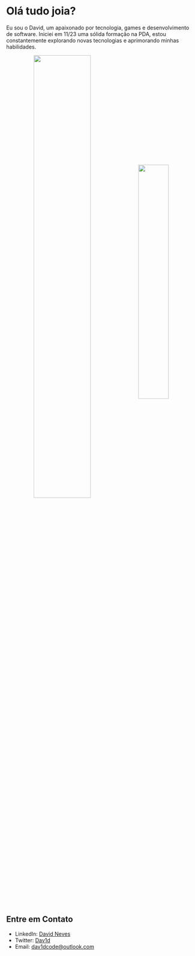 # Olá tudo joia?

Eu sou o David, um apaixonado por tecnologia, games e desenvolvimento de software. Iniciei em 11/23 uma sólida formação na PDA, estou constantemente explorando novas tecnologias e aprimorando minhas habilidades.

<div  align="center" style="margin-bottom:100px">
<img width=55% align="center"  src="https://github-readme-streak-stats.herokuapp.com?user=Dav1dCode&theme=radical&mode=weekly" />
<img width=40% align="center" src="https://github-readme-stats-git-main-rafaelalexandrino.vercel.app/api/top-langs/?username=Dav1dCode&show_icons=true&theme=radical&layout=compact" />
 </div>
 
 &nbsp;
 &nbsp;

## Entre em Contato

- LinkedIn: [David Neves](https://www.linkedin.com/in/davidoneves)
- Twitter: [Dav1d]([https://x.com/davidc0de?t=EJna93Zcq1XqNIs02Nl05A&s=09](https://twitter.com/deiivfn))
- Email: dav1dcode@outlook.com


